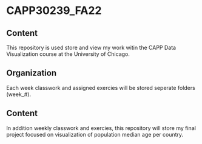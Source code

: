# CAPP30239_FA22

## Content
This repository is used store and view my work witin the CAPP Data Visualization course at the University of Chicago.  

## Organization
Each week classwork and assigned exercies will be stored seperate folders (week_#).  

## Content
In addition weekly classwork and exercies, this repository will store my final project focused on visualization of population median age per country.  
